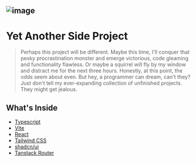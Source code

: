 ![image](https://github.com/Syakhisk/template-react/assets/63556086/286b84fb-c632-4b2e-a50c-ef2796932ab7)
---

# Yet Another Side Project

> Perhaps this project will be different.
> Maybe this time, I'll conquer that pesky procrastination monster and
> emerge victorious, code gleaming and functionality flawless. Or
> maybe a squirrel will fly by my window and distract me for the next
> three hours. Honestly, at this point, the odds seem about even. But
> hey, a programmer can dream, can't they? Just don't tell my
> ever-expanding collection of unfinished projects. They might get
> jealous.

## What's Inside

- [Typescript](https://www.typescriptlang.org/)
- [Vite](https://vitejs.dev/)
- [React](https://reactjs.org/)
- [Tailwind CSS](https://tailwindcss.com/)
- [shadcn/ui](https://ui.shadcn.com/)
- [Tanstack Router](https://tanstack.com/router/latest)
